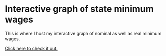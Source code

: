 # Interactive graph of state minimum wages

This is where I host my interactive graph of nominal as well as real minimum wages.

[Click here to check it out.](https://raw.githack.com/rcberg/labor-economics/master/reports/mw-present/mw-present.html)